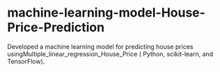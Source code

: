# machine-learning-model-House-Price-Prediction
Developed a machine learning model for predicting house prices usingMultiple_linear_regression_House_Price ( Python, scikit-learn, and TensorFlow).
